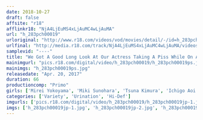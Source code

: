 ```yaml
---
date: 2018-10-27
draft: false
affsite: "r18"
afflinkr18: "NjA4LjEuMS4xLjAuMC4wLjAuMA"
url: "h_283pch00019"
urloriginal: "http://www.r18.com/videos/vod/movies/detail/-/id=h_283pch00019"
urlfinal: "http://media.r18.com/track/NjA4LjEuMS4xLjAuMC4wLjAuMA/videos/vod/movies/detail/-/id=h_283pch00019"
samplevid: "----"
title: "We Got A Good Long Look At Our Actress Taking A Piss While On A Break During Our Location Shoot 2"
mainimgurl: "pics.r18.com/digital/video/h_283pch00019/h_283pch00019ps.jpg"
mainimgs: "h_283pch00019ps.jpg"
releasedate: "Apr. 20, 2017"
duration: 66
productioncomp: "Primo"
girls: ['Mirei Yokoyama', 'Miki Sunohara', 'Tsuna Kimura', 'Ichigo Aoi', 'Aya Miyazaki', 'Mai Tamaki', 'Uta Sachino', 'Hina Maizono']
categories: ['Variety', 'Urination', 'Hi-Def']
imgurls: ['pics.r18.com/digital/video/h_283pch00019/h_283pch00019jp-1.jpg', 'pics.r18.com/digital/video/h_283pch00019/h_283pch00019jp-2.jpg', 'pics.r18.com/digital/video/h_283pch00019/h_283pch00019jp-3.jpg', 'pics.r18.com/digital/video/h_283pch00019/h_283pch00019jp-4.jpg', 'pics.r18.com/digital/video/h_283pch00019/h_283pch00019jp-5.jpg', 'pics.r18.com/digital/video/h_283pch00019/h_283pch00019jp-6.jpg', 'pics.r18.com/digital/video/h_283pch00019/h_283pch00019jp-7.jpg', 'pics.r18.com/digital/video/h_283pch00019/h_283pch00019jp-8.jpg', 'pics.r18.com/digital/video/h_283pch00019/h_283pch00019jp-9.jpg', 'pics.r18.com/digital/video/h_283pch00019/h_283pch00019jp-10.jpg', 'pics.r18.com/digital/video/h_283pch00019/h_283pch00019jp-11.jpg', 'pics.r18.com/digital/video/h_283pch00019/h_283pch00019jp-12.jpg', 'pics.r18.com/digital/video/h_283pch00019/h_283pch00019jp-13.jpg', 'pics.r18.com/digital/video/h_283pch00019/h_283pch00019jp-14.jpg', 'pics.r18.com/digital/video/h_283pch00019/h_283pch00019jp-15.jpg', 'pics.r18.com/digital/video/h_283pch00019/h_283pch00019jp-16.jpg', 'pics.r18.com/digital/video/h_283pch00019/h_283pch00019jp-17.jpg', 'pics.r18.com/digital/video/h_283pch00019/h_283pch00019jp-18.jpg', 'pics.r18.com/digital/video/h_283pch00019/h_283pch00019jp-19.jpg', 'pics.r18.com/digital/video/h_283pch00019/h_283pch00019jp-20.jpg']
imgs: ['h_283pch00019jp-1.jpg', 'h_283pch00019jp-2.jpg', 'h_283pch00019jp-3.jpg', 'h_283pch00019jp-4.jpg', 'h_283pch00019jp-5.jpg', 'h_283pch00019jp-6.jpg', 'h_283pch00019jp-7.jpg', 'h_283pch00019jp-8.jpg', 'h_283pch00019jp-9.jpg', 'h_283pch00019jp-10.jpg', 'h_283pch00019jp-11.jpg', 'h_283pch00019jp-12.jpg', 'h_283pch00019jp-13.jpg', 'h_283pch00019jp-14.jpg', 'h_283pch00019jp-15.jpg', 'h_283pch00019jp-16.jpg', 'h_283pch00019jp-17.jpg', 'h_283pch00019jp-18.jpg', 'h_283pch00019jp-19.jpg', 'h_283pch00019jp-20.jpg']
---
```

